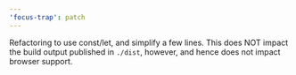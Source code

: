 ```yaml
---
'focus-trap': patch
---
```


Refactoring to use const/let, and simplify a few lines. This does NOT impact the build output published in `./dist`, however, and hence does not impact browser support.
